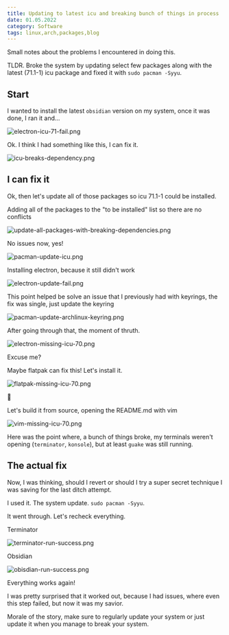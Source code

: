 ```yaml
---
title: Updating to latest icu and breaking bunch of things in process
date: 01.05.2022
category: Software
tags: linux,arch,packages,blog
---
```


Small notes about the problems I encountered in doing this.

TLDR. Broke the system by updating select few packages along with the latest (71.1-1) icu package and fixed it with `sudo pacman -Syyu`.

## Start
I wanted to install the latest `obsidian` version on my system, once it was done, I ran it and...

![electron-icu-71-fail.png](images/electron-icu-71-fail.png)

Ok. I think I had something like this, I can fix it.

![icu-breaks-dependency.png](images/icu-breaks-dependency.png)

## I can fix it
Ok, then let's update all of those packages so icu 71.1-1 could be installed.

Adding all of the packages to the "to be installed" list so there are no conflicts

![update-all-packages-with-breaking-dependencies.png](images/update-all-packages-with-breaking-dependencies.png)

No issues now, yes!

![pacman-update-icu.png](images/pacman-update-icu.png)

Installing electron, because it still didn't work

![electron-update-fail.png](images/electron-update-fail.png)

This point helped be solve an issue that I previously had with keyrings, the fix was single, just update the keyring

![pacman-update-archlinux-keyring.png](images/pacman-update-archlinux-keyring.png)

After going through that, the moment of thruth.

![electron-missing-icu-70.png](images/electron-missing-icu-70.png)

Excuse me?

Maybe flatpak can fix this! Let's install it.

![flatpak-missing-icu-70.png](images/flatpak-missing-icu-70.png)

🙂

Let's build it from source, opening the README.md with vim

![vim-missing-icu-70.png](images/vim-missing-icu-70.png)

Here was the point where, a bunch of things broke, my terminals weren't opening (`terminator`, `konsole`), but at least `guake` was still running.

## The actual fix

Now, I was thinking, should I revert or should I try a super secret technique I was saving for the last ditch attempt.

I used it. The system update. `sudo pacman -Syyu`.

It went through. Let's recheck everything.

Terminator

![terminator-run-success.png](images/terminator-run-success.png)

Obsidian

![obisdian-run-success.png](images/obisdian-run-success.png)

Everything works again!

I was pretty surprised that it worked out, because I had issues, where even this step failed, but now it was my savior.

Morale of the story, make sure to regularly update your system or just update it when you manage to break your system.